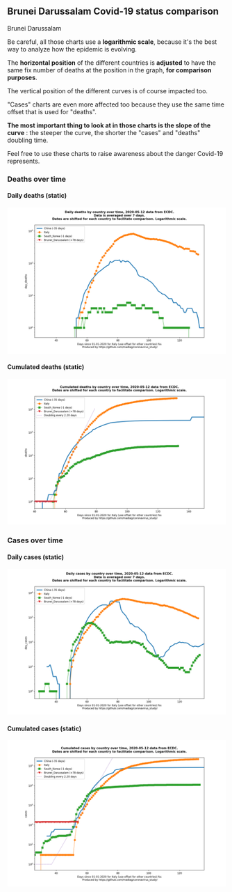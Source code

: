 ## Brunei Darussalam Covid-19 status comparison 

Brunei Darussalam



Be careful, all those charts use a **logarithmic scale**, because it's the best way to analyze how the epidemic is evolving.
 
The **horizontal position** of the different countries is **adjusted** to have the same fix number of deaths at the position in the graph, **for comparison purposes**.

The vertical position of the different curves is of course impacted too.

"Cases" charts are even more affected too because they use the same time offset that is used for "deaths".

**The most important thing to look at in those charts is the slope of the curve** : the steeper the curve, the shorter the "cases" and "deaths" doubling time.

Feel free to use these charts to raise awareness about the danger Covid-19 represents. 


 
### Deaths over time
 
#### Daily deaths (static)
![Brunei Darussalam covid-19 daily deaths static chart](https://raw.githubusercontent.com/madlag/coronavirus_study/master/notebooks/graphs/2020-05-12/countries/Brunei_Darussalam/2020-05-12_Brunei_Darussalam_day_deaths.png "Brunei Darussalam covid-19 day_deaths static chart")   
 
#### Cumulated deaths (static)
![Brunei Darussalam covid-19 cumulated deaths static chart](https://raw.githubusercontent.com/madlag/coronavirus_study/master/notebooks/graphs/2020-05-12/countries/Brunei_Darussalam/2020-05-12_Brunei_Darussalam_deaths.png "Brunei Darussalam covid-19 deaths static chart")   

 
### Cases over time
 
#### Daily cases (static)
![Brunei Darussalam covid-19 daily cases static chart](https://raw.githubusercontent.com/madlag/coronavirus_study/master/notebooks/graphs/2020-05-12/countries/Brunei_Darussalam/2020-05-12_Brunei_Darussalam_day_cases.png "Brunei Darussalam covid-19 day_cases static chart")   
 
#### Cumulated cases (static)
![Brunei Darussalam covid-19 cumulated cases static chart](https://raw.githubusercontent.com/madlag/coronavirus_study/master/notebooks/graphs/2020-05-12/countries/Brunei_Darussalam/2020-05-12_Brunei_Darussalam_cases.png "Brunei Darussalam covid-19 cases static chart")   

